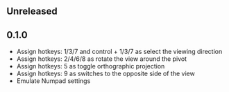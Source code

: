 ## Unreleased

## 0.1.0
- Assign hotkeys: 1/3/7 and control + 1/3/7 as select the viewing direction
- Assign hotkeys: 2/4/6/8 as rotate the view around the pivot
- Assign hotkeys: 5 as toggle orthographic projection
- Assign hotkeys: 9 as switches to the opposite side of the view
- Emulate Numpad settings